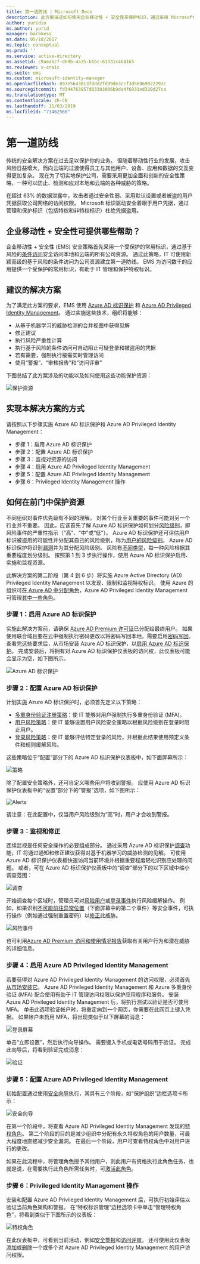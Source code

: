 ```yaml
---
title: 第一道防线 | Microsoft Docs
description: 此方案描述如何使用企业移动性 + 安全性来保护标识，通过采用 Microsoft Azure Active Directory 标识保护和 Azure Active Directory Privileged Identity Management 功能安全访问公司资源。
author: yuridio
ms.author: yurid
manager: barbkess
ms.date: 05/18/2017
ms.topic: conceptual
ms.prod: ''
ms.service: active-directory
ms.assetid: c9aeabcf-db9b-4a35-b1bc-61331c464165
ms.reviewer: v-craic
ms.suite: ems
ms.custom: microsoft-identity-manager
ms.openlocfilehash: 897e5643013fddd2fd99de3ccf3d56069022297c
ms.sourcegitcommit: fd344763857d03303006b9da4f6931ed320d27ca
ms.translationtype: MT
ms.contentlocale: zh-CN
ms.lasthandoff: 11/03/2019
ms.locfileid: "73462566"
---
```

# <a name="protect-at-the-front-door"></a>第一道防线

传统的安全解决方案在过去足以保护你的业务。 但随着移动性行业的发展，攻击风险日益增大，而向云端的过渡使得员工与其他用户、设备、应用和数据的交互变得更加复杂。 现在为了切实地保护公司，需要采用更加全面和创新的安全性策略，一种可以防止、检测和应对本地和云端的各种威胁的策略。

在超过 63% 的数据泄露中，攻击者通过安全性弱、采用默认设置或者被盗的用户凭据获取公司网络的访问权限。  Microsoft 标识驱动安全着眼于用户凭据，通过管理和保护标识（包括特权和非特权标识）杜绝凭据盗用。


## <a name="how-can-enterprise-mobility--security-help-you"></a>企业移动性 + 安全性可提供哪些帮助？

企业移动性 + 安全性 (EMS) 安全策略首先采用一个受保护的常用标识，通过基于风险的[条件访问](https://azure.microsoft.com/documentation/articles/active-directory-conditional-access/)安全访问本地和云端的所有公司资源。 通过此策略，IT 可使用新颖高级的基于风险的条件访问为公司资源建立第一道防线。 EMS 为访问数千的应用提供一个受保护的常用标识，有助于 IT 管理和保护特权标识。

## <a name="recommended-solution"></a>建议的解决方案

为了满足此方案的要求，EMS 使用 [Azure AD 标识保护](https://azure.microsoft.com/documentation/articles/active-directory-identityprotection/) 和 [Azure AD Privileged Identity Management](https://azure.microsoft.com/documentation/articles/active-directory-privileged-identity-management-configure/)。 通过实施这些技术，组织将能够：

- 从基于机器学习的威胁检测的合并视图中获得见解
- 修正建议
- 执行风险严重性计算
- 执行基于风险的条件访问可自动阻止可疑登录和被盗用的凭据
- 若有需要，强制执行按需实时管理访问
- 使用“警报”、“审核报告”和“访问评审”

下图总结了此方案涉及的功能以及如何使用这些功能保护资源：

![保护资源](https://github.com/MicrosoftDocs/EMDocs/blob/live/EMDocs/Solutions/media/protect-front-door/protect-front-door-fig1.png)

## <a name="how-to-implement-this-solution"></a>实现本解决方案的方式

请按照以下步骤实施 Azure AD 标识保护和 Azure AD Privileged Identity Management：

- 步骤 1：启用 Azure AD 标识保护
- 步骤 2：配置 Azure AD 标识保护
- 步骤 3：监视对资源的访问
- 步骤 4：启用 Azure AD Privileged Identity Management
- 步骤 5：配置 Azure AD Privileged Identity Management
- 步骤 6：Privileged Identity Management 操作


## <a name="how-to-protect-your-resources-at-the-front-door"></a>如何在前门中保护资源

不同组织对事件优先级有不同的理解。 对某个行业至关重要的事件可能对另一个行业并不重要。 因此，应该首先了解 Azure AD 标识保护如何划分[风险级别](https://azure.microsoft.com/documentation/articles/active-directory-identityprotection/#detection-and-risk)，即风险事件的严重性指示（“高”、“中”或“低”）。 Azure AD 标识保护还可评估用户标识被盗用的可能性并分配其自己的风险级别，称为[用户的风险级别](https://azure.microsoft.com/documentation/articles/active-directory-identityprotection/#what-is-a-user-risk-level)。 Azure AD 标识保护将识别[漏洞](https://azure.microsoft.com/documentation/articles/active-directory-identityprotection-vulnerabilities/)并为其分配风险级别。 风险有[不同类型](https://azure.microsoft.com/documentation/articles/active-directory-identityprotection-risk-events-types/)，每一种风险根据其重要程度划分级别。 按照第 1 到 3 步执行操作，使用 Azure AD 标识保护启用、实施和监视资源。

此解决方案的第二阶段（第 4 到 6 步）将实施 Azure Active Directory (AD) Privileged Identity Management 以发现、限制和监视特权标识。 使用 Azure 的组织可[在 Azure AD 中分配角色](https://azure.microsoft.com/documentation/articles/active-directory-assign-admin-roles/)，Azure AD Privileged Identity Management 可管理[其中一些角色](https://azure.microsoft.com/documentation/articles/active-directory-privileged-identity-management-roles/)。

### <a name="step-1-enable-azure-ad-identity-protection"></a>步骤 1：启用 Azure AD 标识保护

实施此解决方案前，请确保 [Azure AD Premium 许可证](https://azure.microsoft.com/documentation/articles/active-directory-get-started-premium/)已分配给最终用户。 如果使用联合域且要在云中强制执行密码更改以将密码写回本地，需要启用[密码写回](https://azure.microsoft.com/documentation/articles/active-directory-passwords-getting-started/)。 查看完这些要求后，从市场安装 Azure AD 标识保护，以[启用 Azure AD 标识保护](https://azure.microsoft.com/documentation/articles/active-directory-identityprotection-enable/)。 完成安装后，将拥有对 Azure AD 标识保护仪表板的访问权，此仪表板可能会显示为空，如下图所示。

![Azure AD 标识保护](https://github.com/MicrosoftDocs/EMDocs/blob/live/EMDocs/Solutions/media/protect-front-door/protect-front-door-fig2.png)

### <a name="step-2-configure-azure-ad-identity-protection"></a>步骤 2：配置 Azure AD 标识保护

计划实施 Azure AD 标识保护时，必须首先定义以下策略：

- [多重身份验证注册策略](https://azure.microsoft.com/documentation/articles/active-directory-identityprotection/#multi-factor-authentication-registration-policy)：使 IT 能够对用户强制执行多重身份验证 (MFA)。
- [用户风险策略](https://azure.microsoft.com/documentation/articles/active-directory-identityprotection/#user-risk-security-policy)：使 IT 能够设置用户风险安全策略以根据风险级别在登录时阻止用户。
- [登录风险策略](https://azure.microsoft.com/documentation/articles/active-directory-identityprotection/#sign-in-risk-security-policy)：使 IT 能够评估特定登录的风险，并根据此结果使用预定义条件和规则缓解风险。

这些策略位于“配置”部分下的 Azure AD 标识保护仪表板中，如下面屏幕所示：

![策略](https://github.com/MicrosoftDocs/EMDocs/blob/live/EMDocs/Solutions/media/protect-front-door/protect-front-door-fig3.png)

除了配置安全策略外，还可自定义哪些用户将收到警报。 应使用 Azure AD 标识保护仪表板中的“设置”部分下的“警报”选项，如下图所示：

![Alerts](https://github.com/MicrosoftDocs/EMDocs/blob/live/EMDocs/Solutions/media/protect-front-door/protect-front-door-fig4.png)

请注意：在此配置中，仅当用户风险级别为“高”时，用户才会收到警报。

### <a name="step-3-monitor-and-remediation"></a>步骤 3：监视和修正

连续监视是任何安全操作的必要组成部分。 通过采用 Azure AD 标识保护[调查](https://azure.microsoft.com/documentation/articles/active-directory-identityprotection/#investigation)功能，IT 将通过通知和修正建议获得对基于机器学习的威胁检测的见解。 可使用 Azure AD 标识保护仪表板快速访问当前环境并根据重要程度轻松识别应处理的问题。 或者，可在 Azure AD 标识保护仪表板中的“调查”部分下的以下区域中缩小调查范围：

![调查](https://github.com/MicrosoftDocs/EMDocs/blob/live/EMDocs/Solutions/media/protect-front-door/protect-front-door-fig5.png)

开始调查每个区域时，管理员可对[风险用户](https://azure.microsoft.com/documentation/articles/active-directory-identityprotection/#mitigating-user-risk-events)或[登录事件](https://azure.microsoft.com/documentation/articles/active-directory-identityprotection/#mitigating-sign-in-risk-events)执行风险缓解操作。 例如，如果识别[不可能前往异常位置](https://azure.microsoft.com/documentation/articles/active-directory-identityprotection-risk-events-types/#impossible-travel-to-atypical-locations)（下面屏幕中的第二个事件）等安全事件，可执行操作（例如通过强制重置密码）以[修正](https://azure.microsoft.com/documentation/articles/active-directory-identityprotection/#remediating-user-risk-events)此威胁。

![风险事件](https://github.com/MicrosoftDocs/EMDocs/blob/live/EMDocs/Solutions/media/protect-front-door/protect-front-door-fig6.png)

也可利用[Azure AD Premium 访问和使用情况报告](https://azure.microsoft.com/documentation/articles/active-directory-view-access-usage-reports/)获取有关用户行为和潜在威胁的详细信息。

### <a name="step-4-enable-azure-ad-privileged-identity-management"></a>步骤 4：启用 Azure AD Privileged Identity Management

若要获得对 Azure AD Privileged Identity Management 的访问权限，必须首先[从市场安装它](https://azure.microsoft.com/documentation/articles/active-directory-privileged-identity-management-getting-started/)。 Azure AD Privileged Identity Management 和 Azure 多重身份验证 (MFA) 配合使用有助于 IT 管理访问权限以保护应用程序和服务。 安装 Azure AD Privileged Identity Management 后，将执行测试以验证是否可使用 MFA。 单击此选项验证帐户时，将重定向到一个网页，你需要在此网页上键入凭据。 如果帐户未启用 MFA，将出现类似于以下屏幕的消息：

![登录屏幕](https://github.com/MicrosoftDocs/EMDocs/blob/live/EMDocs/Solutions/media/protect-front-door/protect-front-door-fig7.png)

单击“立即设置”，然后执行向导操作。 需要键入手机或电话号码用于验证。 完成此向导后，将看到验证完成消息：

![验证](https://github.com/MicrosoftDocs/EMDocs/blob/live/EMDocs/Solutions/media/protect-front-door/protect-front-door-fig8.png)

### <a name="step-5-configure-azure-ad-privileged-identity-management"></a>步骤 5：配置 Azure AD Privileged Identity Management

初始配置通过使用[安全向导](https://azure.microsoft.com/documentation/articles/active-directory-privileged-identity-management-security-wizard/)执行，其具有三个阶段，如“保护组织”边栏选项卡所示：

![安全向导](https://github.com/MicrosoftDocs/EMDocs/blob/live/EMDocs/Solutions/media/protect-front-door/protect-front-door-fig9.png)

在第一个阶段中，将查看 Azure AD Privileged Identity Management 发现的[特权角色](https://azure.microsoft.com/documentation/articles/active-directory-privileged-identity-management-roles/)。 第二个阶段的目的是减少组织中分配有永久特权角色的用户数量，可最大程度地直接减少安全漏洞。 在最后一个阶段，用户可查看特权角色中对用户进行的更改。

如果在此流程中，将管理角色授予其他用户，则此用户有资格执行此角色任务，也就是说，在需要执行此角色所需任务时，可[激活此角色](https://azure.microsoft.com/documentation/articles/active-directory-privileged-identity-management-how-to-activate-role/)。

### <a name="step-6-privileged-identity-management-operations"></a>步骤 6：Privileged Identity Management 操作

安装和配置 Azure AD Privileged Identity Management 后，可执行初始评估以验证当前角色架构和警报。 在“特权标识管理”边栏选项卡中单击“管理特权角色”，将看到类似于下图所示的仪表板：

![特权角色](https://github.com/MicrosoftDocs/EMDocs/blob/live/EMDocs/Solutions/media/protect-front-door/protect-front-door-fig10.png)

在此仪表板中，可看到当前活动，例如[安全警报](https://azure.microsoft.com/documentation/articles/active-directory-privileged-identity-management-how-to-configure-security-alerts/)和[访问评审](https://azure.microsoft.com/documentation/articles/active-directory-privileged-identity-management-how-to-start-security-review/)。 还可使用此仪表板[添加](https://azure.microsoft.com/documentation/articles/active-directory-privileged-identity-management-how-to-give-access-to-pim/)或[删除](https://azure.microsoft.com/documentation/articles/active-directory-privileged-identity-management-how-to-give-access-to-pim/#remove-another-users-access-rights-for-managing-pim)一个或多个对 Azure AD Privileged Identity Management 的用户访问权限。

